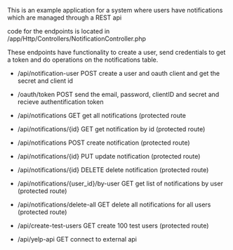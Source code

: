 
This is an example application for a system where users have notifications which are managed through a REST api 
 
code for the endpoints is located in 
/app/Http/Controllers/NotificationController.php  

These endpoints have functionality to create a user, send credentials to get a token and do operations 
on the notifications table. 

- /api/notification-user   POST  create a user and oauth client and get the secret and client id
- /oauth/token POST  send the email, password, clientID and secret and recieve authentification token

- /api/notifications GET  get all notifications  (protected route
- /api/notifications/{id} GET  get notification by id (protected route)
- /api/notifications POST  create notification (protected route)
- /api/notifications/{id} PUT  update notification (protected route)
- /api/notifications/{id} DELETE  delete notification (protected route)

- /api/notifications/{user_id}/by-user GET get list of notifications by user (protected route)
- /api/notifications/delete-all GET delete all notifications for all users (protected route)

- /api/create-test-users GET  create 100 test users (protected route)
- /api/yelp-api GET  connect to external api


